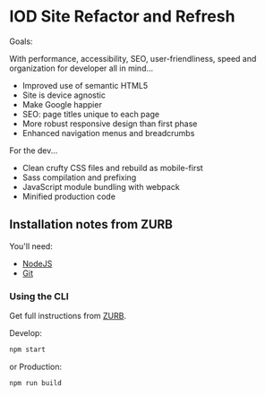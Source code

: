 # IOD Site Refactor and Refresh

Goals:

With performance, accessibility, SEO, user-friendliness, speed and organization for developer all in mind...

- Improved use of semantic HTML5
- Site is device agnostic
- Make Google happier
- SEO: page titles unique to each page
- More robust responsive design than first phase
- Enhanced navigation menus and breadcrumbs

For the dev...

- Clean crufty CSS files and rebuild as mobile-first
- Sass compilation and prefixing
- JavaScript module bundling with webpack
- Minified production code


## Installation notes from ZURB

You'll need:

- [NodeJS](https://nodejs.org/en/)
- [Git](https://git-scm.com/)



### Using the CLI

Get full instructions from [ZURB](https://foundation.zurb.com/sites/docs/).

Develop:

```bash
npm start
```

or Production:

```bash
npm run build
```
